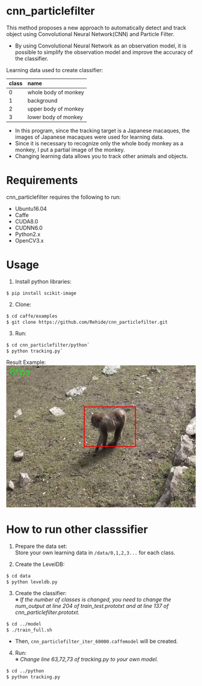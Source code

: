 # cnn_particlefilter  
This method proposes a new approach to automatically detect and track object using Convolutional Neural Network(CNN) and Particle Filter.  

- By using Convolutional Neural Network as an observation model, it is possible to simplify the observation model and improve the accuracy of the classifier.  

Learning data used to create classifier:  
 
|class|name|
|:---|:---|
|0|whole body of monkey|
|1|background|
|2|upper body of monkey|
|3|lower body of monkey|  

- In this program, since the tracking target is a Japanese macaques, the images of Japanese macaques were used for learning data.  
- Since it is necessary to recognize only the whole body monkey as a monkey, I put a partial image of the monkey.  
- Changing learning data allows you to track other animals and objects.  

# Requirements  
cnn_particlefilter requires the following to run:  

- Ubuntu16.04  
- Caffe  
- CUDA8.0  
- CUDNN6.0  
- Python2.x  
- OpenCV3.x  
# Usage  
1. Install python libraries:  
```
$ pip install scikit-image  
```  

2. Clone:  
```
$ cd caffe/examples  
$ git clone https://github.com/Rehide/cnn_particlefilter.git  
```  
3. Run:  
```
$ cd cnn_particlefilter/python`  
$ python tracking.py`
```  
Result Example:  
![Alt text](/python/frame.jpg)

# How to run other classsifier  
1. Prepare the data set:  
Store your own learning data in `/data/0,1,2,3...` for each class.

2. Create the LevelDB:  
  ```  
  $ cd data  
  $ python leveldb.py
  ```  

3. Create the classifier:  
※ *If the number of classes is changed, you need to change the num_output at line 204 of train_test.prototxt and at line 137 of cnn_particlefilter.prototxt.*  
```  
$ cd ../model  
$ ./train_full.sh 
```  

  - Then, `cnn_particlefilter_iter_60000.caffemodel` will be created.  

4. Run:  
※ *Change line 63,72,73 of tracking.py to your own model.*  
```  
$ cd ../python  
$ python tracking.py
```  
